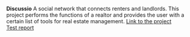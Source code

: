 <b>Discussio</b>
A social network that connects renters and landlords. This project performs the functions of a realtor and provides the user with a certain list of tools for real estate management. <a href="https://discussio.site/">Link to the project</a><br>
<a href="https://docs.google.com/spreadsheets/d/1QO-9TU4VqsHxxm-AgSzsHGu3K1Xn4WmOsA5Xbn0MPJw/edit?usp=drive_link">Test report</a>
